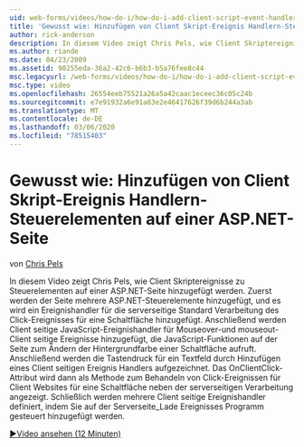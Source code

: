 ```yaml
---
uid: web-forms/videos/how-do-i/how-do-i-add-client-script-event-handlers-controls-on-an-aspnet-page
title: 'Gewusst wie: Hinzufügen von Client Skript-Ereignis Handlern-Steuerelementen auf einer ASP.NET-Seite | Microsoft-Dokumentation'
author: rick-anderson
description: In diesem Video zeigt Chris Pels, wie Client Skriptereignisse zu Steuerelementen auf einer ASP.NET-Seite hinzugefügt werden. Zuerst werden der Seite mehrere ASP.NET-Steuerelemente hinzugefügt, und ein e...
ms.author: riande
ms.date: 04/23/2009
ms.assetid: 90255eda-36a2-42c6-b6b3-b5a76fee8c44
msc.legacyurl: /web-forms/videos/how-do-i/how-do-i-add-client-script-event-handlers-controls-on-an-aspnet-page
msc.type: video
ms.openlocfilehash: 26554eeb75521a26a5a42caac1eceec36c05c24b
ms.sourcegitcommit: e7e91932a6e91a63e2e46417626f39d6b244a3ab
ms.translationtype: MT
ms.contentlocale: de-DE
ms.lasthandoff: 03/06/2020
ms.locfileid: "78515403"
---
```

# <a name="how-do-i-add-client-script-event-handlers-controls-on-an-aspnet-page"></a>Gewusst wie: Hinzufügen von Client Skript-Ereignis Handlern-Steuerelementen auf einer ASP.NET-Seite

von [Chris Pels](https://twitter.com/chrispels)

In diesem Video zeigt Chris Pels, wie Client Skriptereignisse zu Steuerelementen auf einer ASP.NET-Seite hinzugefügt werden. Zuerst werden der Seite mehrere ASP.NET-Steuerelemente hinzugefügt, und es wird ein Ereignishandler für die serverseitige Standard Verarbeitung des Click-Ereignisses für eine Schaltfläche hinzugefügt. Anschließend werden Client seitige JavaScript-Ereignishandler für Mouseover-und mouseout-Client seitige Ereignisse hinzugefügt, die JavaScript-Funktionen auf der Seite zum Ändern der Hintergrundfarbe einer Schaltfläche aufruft. Anschließend werden die Tastendruck für ein Textfeld durch Hinzufügen eines Client seitigen Ereignis Handlers aufgezeichnet. Das OnClientClick-Attribut wird dann als Methode zum Behandeln von Click-Ereignissen für Client Websites für eine Schaltfläche neben der serverseitigen Verarbeitung angezeigt. Schließlich werden mehrere Client seitige Ereignishandler definiert, indem Sie auf der Serverseite\_Lade Ereignisses Programm gesteuert hinzugefügt werden.

[&#9654;Video ansehen (12 Minuten)](https://channel9.msdn.com/Blogs/ASP-NET-Site-Videos/how-do-i-add-client-script-event-handlers-controls-on-an-aspnet-page)
